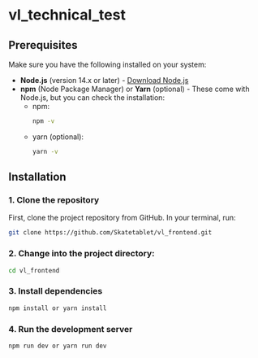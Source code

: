 # vl_technical_test


## Prerequisites
Make sure you have the following installed on your system:
- **Node.js** (version 14.x or later) - [Download Node.js](https://nodejs.org/)
- **npm** (Node Package Manager) or **Yarn** (optional) - These come with Node.js, but you can check the installation:
  - npm:
    ```bash
    npm -v
    ```
  - yarn (optional):
    ```bash
    yarn -v
    ```

## Installation

### 1. Clone the repository
First, clone the project repository from GitHub. In your terminal, run:
```bash
git clone https://github.com/Skatetablet/vl_frontend.git
```


### 2. Change into the project directory:

```bash
cd vl_frontend
```

### 3. Install dependencies
```bash
npm install or yarn install 
```

### 4. Run the development server
```bash
npm run dev or yarn run dev 
```



